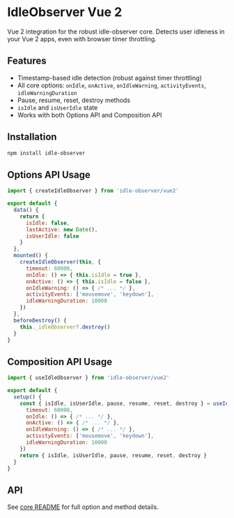 # IdleObserver Vue 2

Vue 2 integration for the robust idle-observer core. Detects user idleness in your Vue 2 apps, even with browser timer throttling.

## Features
- Timestamp-based idle detection (robust against timer throttling)
- All core options: `onIdle`, `onActive`, `onIdleWarning`, `activityEvents`, `idleWarningDuration`
- Pause, resume, reset, destroy methods
- `isIdle` and `isUserIdle` state
- Works with both Options API and Composition API

## Installation
```sh
npm install idle-observer
```

## Options API Usage
```js
import { createIdleObserver } from 'idle-observer/vue2'

export default {
  data() {
    return {
      isIdle: false,
      lastActive: new Date(),
      isUserIdle: false
    }
  },
  mounted() {
    createIdleObserver(this, {
      timeout: 60000,
      onIdle: () => { this.isIdle = true },
      onActive: () => { this.isIdle = false },
      onIdleWarning: () => { /* ... */ },
      activityEvents: ['mousemove', 'keydown'],
      idleWarningDuration: 10000
    })
  },
  beforeDestroy() {
    this._idleObserver?.destroy()
  }
}
```

## Composition API Usage
```js
import { useIdleObserver } from 'idle-observer/vue2'

export default {
  setup() {
    const { isIdle, isUserIdle, pause, resume, reset, destroy } = useIdleObserver({
      timeout: 60000,
      onIdle: () => { /* ... */ },
      onActive: () => { /* ... */ },
      onIdleWarning: () => { /* ... */ },
      activityEvents: ['mousemove', 'keydown'],
      idleWarningDuration: 10000
    })
    return { isIdle, isUserIdle, pause, resume, reset, destroy }
  }
}
```

## API
See [core README](../core/README.md) for full option and method details.

